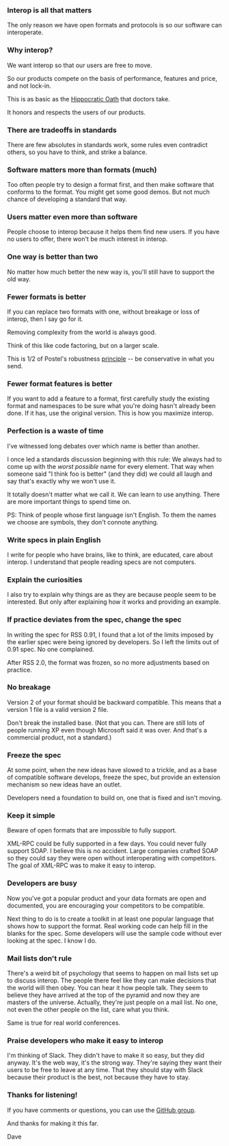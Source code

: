 ### Interop is all that mattersThe only reason we have open formats and protocols is so our software can interoperate. 
### Why interop?We want interop so that our users are free to move.
So our products compete on the basis of performance, features and price, and not lock-in. 
This is as basic as the <a href="https://en.wikipedia.org/wiki/Hippocratic_Oath">Hippocratic Oath</a> that doctors take. 
It honors and respects the users of our products.
### There are tradeoffs in standardsThere are few absolutes in standards work, some rules even contradict others, so you have to think, and strike a balance. 
### Software matters more than formats (much)Too often people try to design a format first, and then make software that conforms to the format. You might get some good demos. But not much chance of developing a standard that way.
### Users matter even more than softwarePeople choose to interop because it helps them find new users. If you have no users to offer, there won't be much interest in interop.
### One way is better than twoNo matter how much better the new way is, you'll still have to support the old way. 
### Fewer formats is betterIf you can replace two formats with one, without breakage or loss of interop, then I say go for it.
Removing complexity from the world is always good. 
Think of this like code factoring, but on a larger scale.
This is 1/2 of Postel's robustness <a href="https://en.wikipedia.org/wiki/Robustness_principle">principle</a> -- be conservative in what you send.
### Fewer format features is betterIf you want to add a feature to a format, first carefully study the existing format and namespaces to be sure what you're doing hasn't already been done. If it has, use the original version. This is how you maximize interop. 
### Perfection is a waste of timeI've witnessed long debates over which name is better than another. 
I once led a standards discussion beginning with this rule: We always had to come up with the <i>worst possible</i> name for every element. That way when someone said "I think foo is better" (and they did) we could all laugh and say that's exactly why we won't use it. 
It totally doesn't matter what we call it. We can learn to use anything. There are more important things to spend time on. 
PS: Think of people whose first language isn't English. To them the names we choose are symbols, they don't connote anything. 
### Write specs in plain EnglishI write for people who have brains, like to think, are educated, care about interop. I understand that people reading specs are not computers. 
### Explain the curiositiesI also try to explain why things are as they are because people seem to be interested. But only after explaining how it works and providing an example. 
### If practice deviates from the spec, change the specIn writing the spec for RSS 0.91, I found that a lot of the limits imposed by the earlier spec were being ignored by developers. So I left the limits out of 0.91 spec. No one complained. 
After RSS 2.0, the format was frozen, so no more adjustments based on practice.
### No breakageVersion 2 of your format should be backward compatible. This means that a version 1 file is a valid version 2 file. 
Don't break the installed base. (Not that you can. There are still lots of people running XP even though Microsoft said it was over. And that's a commercial product, not a standard.)
### Freeze the specAt some point, when the new ideas have slowed to a trickle, and as a base of compatible software develops, freeze the spec, but provide an extension mechanism so new ideas have an outlet. 
Developers need a foundation to build on, one that is fixed and isn't moving.
### Keep it simpleBeware of open formats that are impossible to fully support.
XML-RPC could be fully supported in a few days. You could never fully support SOAP. I believe this is no accident. Large companies crafted SOAP so they could say they were open without interoperating with competitors. The goal of XML-RPC was to make it easy to interop. 
### Developers are busyNow you've got a popular product and your data formats are open and documented, you are encouraging your competitors to be compatible. 
Next thing to do is to create a toolkit in at least one popular language that shows how to support the format. Real working code can help fill in the blanks for the spec. Some developers will use the sample code without ever looking at the spec. I know I do. 
### Mail lists don't ruleThere's a weird bit of psychology that seems to happen on mail lists set up to discuss interop. The people there feel like they can make decisions that the world will then obey. You can hear it how people talk. They seem to believe they have arrived at the top of the pyramid and now they are masters of the universe. Actually, they're just people on a mail list. No one, not even the other people on the list, care what you think.
Same is true for real world conferences. 
### Praise developers who make it easy to interopI'm thinking of Slack. They didn't have to make it so easy, but they did anyway. It's the web way, it's the strong way. They're saying they want their users to be free to leave at any time. That they should stay with Slack because their product is the best, not because they have to stay.
### Thanks for listening!If you have comments or questions, you can use the <a href="https://github.com/scripting/Scripting-News/blob/master/manifesto/rulesForStandardsMakers.md">GitHub group</a>. 
And thanks for making it this far. 
Dave
